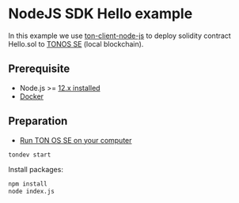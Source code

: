 # NodeJS SDK Hello example

In this example we use [ton-client-node-js](https://github.com/tonlabs/ton-client-node-js) to deploy solidity contract Hello.sol to [TONOS SE](https://docs.ton.dev/86757ecb2/p/2771b0-overview) (local blockchain).

## Prerequisite

* Node.js >= [12.x installed](https://nodejs.org)
* [Docker](https://docs.docker.com/desktop/#download-and-install)


## Preparation

* [Run TON OS SE  on your computer](https://docs.ton.dev/86757ecb2/p/206d7d-introduction) 

```sh
tondev start
```

Install packages:

```sh
npm install
node index.js
```

